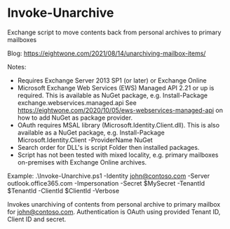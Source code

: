 # Invoke-Unarchive
Exchange script to move contents back from personal archives to primary mailboxes

Blog: https://eightwone.com/2021/08/14/unarchiving-mailbox-items/

Notes:
- Requires Exchange Server 2013 SP1 (or later) or Exchange Online
- Microsoft Exchange Web Services (EWS) Managed API 2.21 or up is required. This is available as NuGet package, e.g.
  Install-Package exchange.webservices.managed.api
  See https://eightwone.com/2020/10/05/ews-webservices-managed-api on how to add NuGet as package provider.
- OAuth requires MSAL library (Microsoft.Identity.Client.dll). This is also available as a NuGet package, e.g.
  Install-Package Microsoft.Identity.Client -ProviderName NuGet
- Search order for DLL's is script Folder then installed packages.
- Script has not been tested with mixed locality, e.g. primary mailboxes on-premises with Exchange Online archives.

Example:
  .\Invoke-Unarchive.ps1 -Identity john@contoso.com -Server outlook.office365.com -Impersonation -Secret $MySecret -TenantId $TenantId -ClientId $ClientId -Verbose

Invokes unarchiving of contents from personal archive to primary mailbox for john@contoso.com. Authentication is OAuth using provided Tenant ID, Client ID and secret.
